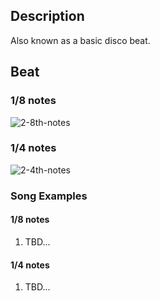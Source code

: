 ## Description

Also known as a basic disco beat.

## Beat

### 1/8 notes

![2-8th-notes](1-8th.png)

### 1/4 notes

![2-4th-notes](1-4th.png)

### Song Examples

#### 1/8 notes

1. TBD...

#### 1/4 notes

1. TBD...